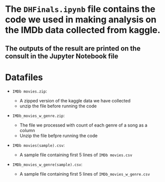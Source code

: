 # The `DHFinals.ipynb` file contains the code we used in making analysis on the IMDb data collected from kaggle.

## The outputs of the result are printed on the consult in the Jupyter Notebook file

# Datafiles

- `IMDb movies.zip`:
	- A zipped version of the kaggle data we have collected 
	- unzip the file before running the code

- `IMDb_movies_w_genre.zip`:
	- The file we processed with count of each genre of a song as a column
	- Unzip the file befpre running the code

- `IMDb movies(sample).csv`:
	- A sample file containing first 5 lines of  `IMDb movies.csv`
- `IMDb_movies_w_genre(sample).csv`:
	- A sample file containing first 5 lines of  `IMDb_movies_w_genre.csv`